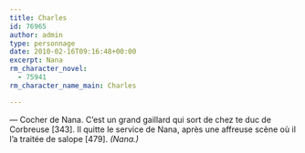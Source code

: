 ```yaml
---
title: Charles
id: 76965
author: admin
type: personnage
date: 2010-02-16T09:16:48+00:00
excerpt: Nana
rm_character_novel:
  - 75941
rm_character_name_main: Charles

---
```

— Cocher de Nana. C&rsquo;est un grand gaillard qui sort de chez te duc de Corbreuse [343]. Il quitte le service de Nana, après une affreuse scène où il l&rsquo;a traitée de salope [479]. _(Nana.)_